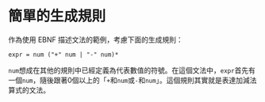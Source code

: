 # 簡單的生成規則

作為使用 EBNF 描述文法的範例，考慮下面的生成規則：

```text
expr = num ("+" num | "-" num)*
```

`num`想成在其他的規則中已經定義為代表數值的符號。在這個文法中，`expr`首先有一個`num`，隨後跟著0個以上的「`+`和`num`或`-`和`num`」。這個規則其實就是表達加減法算式的文法。

